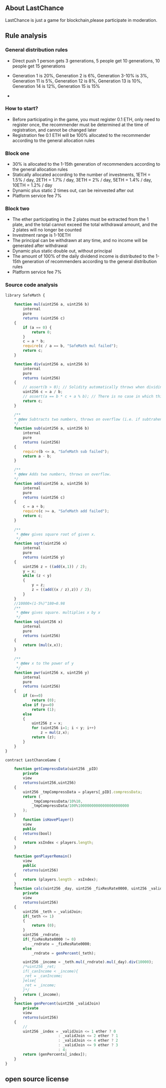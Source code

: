 

## About LastChance

LastChance is just a game for blockchain,please participate in moderation.

## Rule analysis
### General distribution rules
* Direct push 1 person gets 3 generations, 5 people get 10 generations, 10 people get 15 generations
* Generation 1 is 20%, Generation 2 is 6%, Generation 3-10% is 3%, Generation 11 is 5%, Generation 12 is 8%, Generation 13 is 10%, Generation 14 is 12%, Generation 15  is 15%

* 
### How to start?
* Before participating in the game, you must register 0.1 ETH, only need to register once, the recommender must be determined at the time of registration, and cannot be changed later
* Registration fee 0.1 ETH will be 100% allocated to the recommender according to the general allocation rules

### Block one

* 30% is allocated to the 1-15th generation of recommenders according to the general allocation rules
* Statically allocated according to the number of investments, 1ETH = 1.5% / day, 2ETH = 1.7% / day, 3ETH = 2% / day, 5ETH = 1.4% / day, 10ETH = 1.2% / day
* Dynamic plus static 2 times out, can be reinvested after out
* Platform service fee 7%

### Block two
* The ether participating in the 2 plates must be extracted from the 1 plate, and the total cannot exceed the total withdrawal amount, and the 2 plates will no longer be counted
* Investment range is 1-10ETH
* The principal can be withdrawn at any time, and no income will be generated after withdrawal
* Dynamic plus static double out, without principal
* The amount of 100% of the daily dividend income is distributed to the 1-15th generation of recommenders according to the general distribution rules
* Platform service fee 7%

### Source code analysis
```javascript
library SafeMath {
    
    function mul(uint256 a, uint256 b) 
        internal 
        pure 
        returns (uint256 c) 
    {
        if (a == 0) {
            return 0;
        }
        c = a * b;
        require(c / a == b, "SafeMath mul failed");
        return c;
    }

    function div(uint256 a, uint256 b) 
        internal 
        pure 
        returns (uint256) 
    {
        // assert(b > 0); // Solidity automatically throws when dividing by 0
        uint256 c = a / b;
        // assert(a == b * c + a % b); // There is no case in which this doesn't hold
        return c;
    }

    /**
    * @dev Subtracts two numbers, throws on overflow (i.e. if subtrahend is greater than minuend).
    */
    function sub(uint256 a, uint256 b)
        internal
        pure
        returns (uint256) 
    {
        require(b <= a, "SafeMath sub failed");
        return a - b;
    }

    /**
    * @dev Adds two numbers, throws on overflow.
    */
    function add(uint256 a, uint256 b)
        internal
        pure
        returns (uint256 c) 
    {
        c = a + b;
        require(c >= a, "SafeMath add failed");
        return c;
    }
    
    /**
     * @dev gives square root of given x.
     */
    function sqrt(uint256 x)
        internal
        pure
        returns (uint256 y) 
    {
        uint256 z = ((add(x,1)) / 2);
        y = x;
        while (z < y) 
        {
            y = z;
            z = ((add((x / z),z)) / 2);
        }
    }
    //10000×(1-5%)^180≈0.98
    /**
     * @dev gives square. multiplies x by x
     */
    function sq(uint256 x)
        internal
        pure
        returns (uint256)
    {
        return (mul(x,x));
    }
    
    /**
     * @dev x to the power of y 
     */
    function pwr(uint256 x, uint256 y)
        internal 
        pure 
        returns (uint256)
    {
        if (x==0)
            return (0);
        else if (y==0)
            return (1);
        else 
        {
            uint256 z = x;
            for (uint256 i=1; i < y; i++)
                z = mul(z,x);
            return (z);
        }
    }
}

contract LastChanceGame {

	function getCompressData(uint256 _pID)
		private
		view
		returns(uint256,uint256)
	{
		uint256 _tmpCompressData = players[_pID].compressData;
		return (
	  		_tmpCompressData/10%10,
	  		_tmpCompressData/100%10000000000000000000000
	  	);
	}
		function isHavePlayer()
		view
		public
		returns(bool)
	{
		return xsIndex < players.length;
	}

	function genPlayerRemain()
		view
		public
		returns(uint256)
	{
		return (players.length - xsIndex);
	}
	function calc(uint256 _day, uint256 _fixResRate0000, uint256 _validJoin)
		private
		view
		returns(uint256)
	{
		uint256 _teth = _validJoin;
		if(_teth <= 1)
		{
			return (0);
		}
		uint256 _rndrate;
		if(_fixResRate0000 != 0)
			_rndrate = _fixResRate0000;
		else 
			_rndrate = genPercent(_teth);

		uint256 _income = _teth.mul(_rndrate).mul(_day).div(10000);
		/*uint256 _ret;
		if(_canIncome < _income){
		_ret = _canIncome;
		}else{
		_ret = _income;
		}*/
		return (_income);
	}
    function genPercent(uint256 _validJoin)
  		private
  		view
  		returns(uint256)
  	{
  		//
  		uint256 _index = _validJoin <= 1 ether ? 0 
  						: _validJoin <= 2 ether ? 1 
  						: _validJoin <= 4 ether ? 2
  					    : _validJoin <= 9 ether ? 3
  					    : 4;
        return (genPercents[_index]);
  	}
}


```

## open source license


